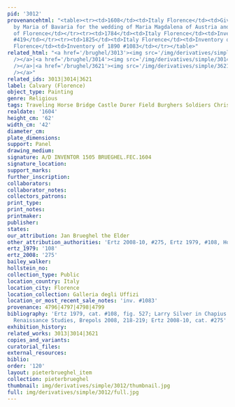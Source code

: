 ```yaml
---
pid: '3012'
provenancehtml: "<table><tr><td>1608</td><td>Italy Florence</td><td>Given as a gift
  by Maria of Bavaria for the wedding of Maria Magdalena of Austria and Cosimo II
  of Florence</td></tr><tr><td>1784</td><td>Italy Florence</td><td>Inventory of 1784
  #419</td></tr><tr><td>1825</td><td>Italy Florence</td><td>Inventory of 1825 #1080</td></tr><tr><td>1890</td><td>Italy
  Florence</td><td>Inventory of 1890 #1083</td></tr></table>"
related_html: "<a href='/brughel/3013'><img src='/img/derivatives/simple/3013/thumbnail.jpg'
  /></a>|<a href='/brughel/3014'><img src='/img/derivatives/simple/3014/thumbnail.jpg'
  /></a>|<a href='/brughel/3621'><img src='/img/derivatives/simple/3621/thumbnail.jpg'
  /></a>"
related_ids: 3013|3014|3621
label: Calvary (Florence)
object_type: Painting
genre: Religious
tags: Traveling Horse Bridge Castle Durer Field Burghers Soldiers Christ New_Testament
realdate: '1604'
height_cm: '62'
width_cm: '42'
diameter_cm:
plate_dimensions:
support: Panel
drawing_medium:
signature: A/D INVENTOR 1505 BRUEGHEL.FEC.1604
signature_location:
support_marks:
further_inscription:
collaborators:
collaborator_notes:
collectors_patrons:
print_type:
print_notes:
printmaker:
publisher:
states:
our_attribution: Jan Brueghel the Elder
other_attribution_authorities: 'Ertz 2008-10, #275, Ertz 1979, #108, Honig database'
ertz_1979: '108'
ertz_2008: '275'
bailey_walker:
hollstein_no:
collection_type: Public
location_country: Italy
location_city: Florence
location_collection: Galleria degli Uffizi
location_or_most_recent_sale_notes: 'inv. #1083'
provenance: 4796|4797|4798|4799
bibliography: 'Ertz 1979, cat. #108, fig. 527; Larry Silver in Chapius ed., Northern
  Renaissance Studies, Brepols 2008, 218-219; Ertz 2008-10, cat. #275'
exhibition_history:
related_works: 3013|3014|3621
copies_and_variants:
curatorial_files:
external_resources:
biblio:
order: '120'
layout: pieterbrueghel_item
collection: pieterbrueghel
thumbnail: img/derivatives/simple/3012/thumbnail.jpg
full: img/derivatives/simple/3012/full.jpg
---
```

